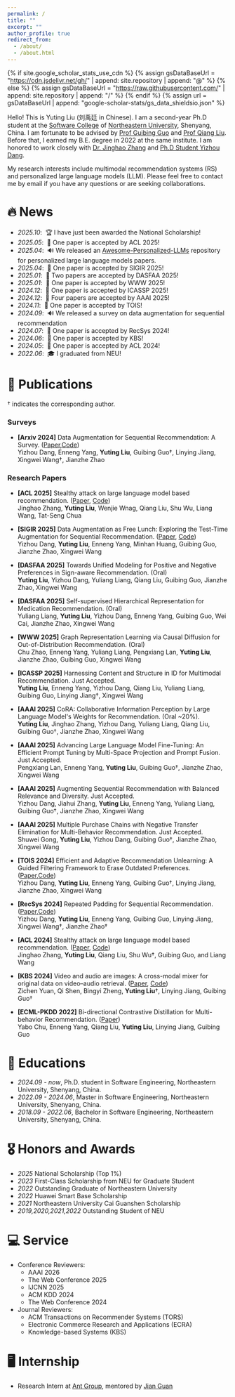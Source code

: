 ```yaml
---
permalink: /
title: ""
excerpt: ""
author_profile: true
redirect_from: 
  - /about/
  - /about.html
---
```


{% if site.google_scholar_stats_use_cdn %}
{% assign gsDataBaseUrl = "https://cdn.jsdelivr.net/gh/" | append: site.repository | append: "@" %}
{% else %}
{% assign gsDataBaseUrl = "https://raw.githubusercontent.com/" | append: site.repository | append: "/" %}
{% endif %}
{% assign url = gsDataBaseUrl | append: "google-scholar-stats/gs_data_shieldsio.json" %}

<span class='anchor' id='about-me'></span>

Hello! This is Yuting Liu (刘禹廷 in Chinese). I am a second-year Ph.D student at the [Software College](http://sc.neu.edu.cn/) of [Northeastern University](http://www.neu.edu.cn/), Shenyang, China. I am fortunate to be advised by [Prof Guibing Guo](https://guoguibing.github.io/cn/) and [Prof Qiang Liu](https://people.ucas.edu.cn/~qiangliu?language=en). Before that, I earned my B.E. degree in 2022 at the same institute. I am honored to work closely with [Dr. Jinghao Zhang](https://scholar.google.com/citations?user=2yXhkbsAAAAJ&hl=en) and [Ph.D Student Yizhou Dang](https://kinggugu.github.io/). 

My research interests include multimodal recommendation systems (RS) and personalized large language models (LLM). Please feel free to contact me by email if you have any questions or are seeking collaborations.


# 🔥 News
- *2025.10*: &nbsp;🏆 I have just been awarded the National Scholarship!
- *2025.05*: &nbsp;🎉 One paper is accepted by ACL 2025!
- *2025.04*: &nbsp;🔊 We released an [Awesome-Personalized-LLMs](https://github.com/VanillaCreamer/Awesome-Personalized-LLMs) repository for personalized large language models papers.
- *2025.04*: &nbsp;🎉 One paper is accepted by SIGIR 2025!
- *2025.01*: &nbsp;🎉 Two papers are accepted by DASFAA 2025!
- *2025.01*: &nbsp;🎉 One paper is accepted by WWW 2025!
- *2024.12*: &nbsp;🎉 One paper is accepted by ICASSP 2025!
- *2024.12*: &nbsp;🎉 Four papers are accepted by AAAI 2025!
- *2024.11*: &nbsp;🎉 One paper is accepted by TOIS!
- *2024.09*: &nbsp;🔊 We released a survey on data augmentation for sequential recommendation
- *2024.07*: &nbsp;🎉 One paper is accepted by RecSys 2024!
- *2024.06*: &nbsp;🎉 One paper is accepted by KBS!
- *2024.05*: &nbsp;🎉 One paper is accepted by ACL 2024!
- *2022.06*: &nbsp;🎓 I graduated from NEU!

# 📝 Publications 

† indicates the corresponding author.

### Surveys

- **\[Arxiv 2024\]** Data Augmentation for Sequential Recommendation: A Survey. ([Paper](https://arxiv.org/pdf/2409.13545),[Code](https://github.com/KingGugu/DA-CL-4Rec))  
  Yizhou Dang, Enneng Yang, **Yuting Liu**, Guibing Guo†, Linying Jiang, Xingwei Wang†, Jianzhe Zhao

### Research Papers

- **\[ACL 2025\]** Stealthy attack on large language model based recommendation. ([Paper](https://aclanthology.org/2024.acl-long.318/), [Code](https://github.com/CRIPAC-DIG/RecTextAttack))  
  Jinghao Zhang, **Yuting Liu**, Wenjie Wnag, Qiang Liu, Shu Wu, Liang Wang, Tat-Seng Chua

- **\[SIGIR 2025\]** Data Augmentation as Free Lunch: Exploring the Test-Time Augmentation for Sequential Recommendation. ([Paper](https://arxiv.org/abs/2504.04843), [Code](https://github.com/KingGugu/TTA4SR))  
  Yizhou Dang, **Yuting Liu**, Enneng Yang, Minhan Huang, Guibing Guo, Jianzhe Zhao, Xingwei Wang

- **\[DASFAA 2025\]** Towards Unified Modeling for Positive and Negative Preferences in Sign-aware Recommendation. (Oral)  
  **Yuting Liu**, Yizhou Dang, Yuliang Liang, Qiang Liu, Guibing Guo, Jianzhe Zhao, Xingwei Wang

- **\[DASFAA 2025\]** Self-supervised Hierarchical Representation for Medication Recommendation. (Oral)  
  Yuliang Liang, **Yuting Liu**, Yizhou Dang, Enneng Yang, Guibing Guo, Wei Cai, Jianzhe Zhao, Xingwei Wang

- **\[WWW 2025\]** Graph Representation Learning via Causal Diffusion for Out-of-Distribution Recommendation. (Oral)  
  Chu Zhao, Enneng Yang, Yuliang Liang, Pengxiang Lan, **Yuting Liu**, Jianzhe Zhao, Guibing Guo, Xingwei Wang

- **\[ICASSP 2025\]** Harnessing Content and Structure in ID for Multimodal Recommendation. Just Accepted.  
  **Yuting Liu**, Enneng Yang, Yizhou Dang, Qiang Liu, Yuliang Liang, Guibing Guo, Linying Jiang†, Xingwei Wang

- **\[AAAI 2025\]** CoRA: Collaborative Information Perception by Large Language Model's Weights for Recommendation. (Oral ~20%).  
  **Yuting Liu**, Jinghao Zhang, Yizhou Dang, Yuliang Liang, Qiang Liu, Guibing Guo†, Jianzhe Zhao, Xingwei Wang
  
- **\[AAAI 2025\]** Advancing Large Language Model Fine-Tuning: An Efficient Prompt Tuning by Multi-Space Projection and Prompt Fusion. Just Accepted.  
  Pengxiang Lan, Enneng Yang, **Yuting Liu**, Guibing Guo†, Jianzhe Zhao, Xingwei Wang
  
- **\[AAAI 2025\]** Augmenting Sequential Recommendation with Balanced Relevance and Diversity. Just Accepted.  
  Yizhou Dang, Jiahui Zhang, **Yuting Liu**, Enneng Yang, Yuliang Liang, Guibing Guo†, Jianzhe Zhao, Xingwei Wang

- **\[AAAI 2025\]** Multiple Purchase Chains with Negative Transfer Elimination for Multi-Behavior Recommendation. Just Accepted.  
  Shuwei Gong, **Yuting Liu**, Yizhou Dang, Guibing Guo†, Jianzhe Zhao, Xingwei Wang

- **\[TOIS 2024\]** Efficient and Adaptive Recommendation Unlearning: A Guided Filtering Framework to Erase Outdated Preferences. ([Paper](https://dl.acm.org/doi/10.1145/3706633),[Code](https://github.com/KingGugu/GFEraser))  
  Yizhou Dang, **Yuting Liu**, Enneng Yang, Guibing Guo†, Linying Jiang, Jianzhe Zhao, Xingwei Wang

- **\[RecSys 2024\]** Repeated Padding for Sequential Recommendation. ([Paper](https://arxiv.org/abs/2403.06372),[Code](https://github.com/KingGugu/RepPad))  
  Yizhou Dang, **Yuting Liu**, Enneng Yang, Guibing Guo, Linying Jiang, Xingwei Wang†, Jianzhe Zhao†

- **\[ACL 2024\]** Stealthy attack on large language model based recommendation. ([Paper](https://aclanthology.org/2024.acl-long.318/), [Code](https://github.com/CRIPAC-DIG/RecTextAttack))  
  Jinghao Zhang, **Yuting Liu**, Qiang Liu, Shu Wu†, Guibing Guo, and Liang Wang

- **\[KBS 2024\]** Video and audio are images: A cross-modal mixer for original data on video–audio retrieval. ([Paper](https://www.sciencedirect.com/science/article/pii/S095070512400710X), [Code](https://github.com/Alexius233/Video-and-Audio-are-Images))  
   Zichen Yuan, Qi Shen, Bingyi Zheng, **Yuting Liu**†, Linying Jiang, Guibing Guo†

- **\[ECML-PKDD 2022\]** Bi-directional Contrastive Distillation for Multi-behavior Recommendation. ([Paper](https://link.springer.com/chapter/10.1007/978-3-031-26387-3_30))  
  Yabo Chu, Enneng Yang, Qiang Liu, **Yuting Liu**, Linying Jiang, Guibing Guo

# 📖 Educations
- *2024.09 - now*, Ph.D. student in Software Engineering, Northeastern University, Shenyang, China.
- *2022.09 - 2024.06*, Master in Software Engineering, Northeastern University, Shenyang, China.
- *2018.09 - 2022.06*, Bachelor in Software Engineering, Northeastern University, Shenyang, China.

# 🎖 Honors and Awards
- *2025* National Scholarship (Top 1%)
- *2023* First-Class Scholarship from NEU for Graduate Student
- *2022* Outstanding Graduate of Northeastern University
- *2022* Huawei Smart Base Scholarship
- *2021* Northeastern University Cai Guanshen Scholarship
- *2019,2020,2021,2022* Outstanding Student of NEU

# 💻 Service
- Conference Reviewers:
  - AAAI 2026
  - The Web Conference 2025
  - IJCNN 2025
  - ACM KDD 2024
  - The Web Conference 2024
- Journal Reviewers:
  - ACM Transactions on Recommender Systems (TORS)
  - Electronic Commerce Research and Applications (ECRA)
  - Knowledge-based Systems (KBS)

# 🖥️ Internship

- Research Intern at [Ant Group](https://github.com/AntResearchNLP), mentored by [Jian Guan](https://jianguanthu.github.io/)

